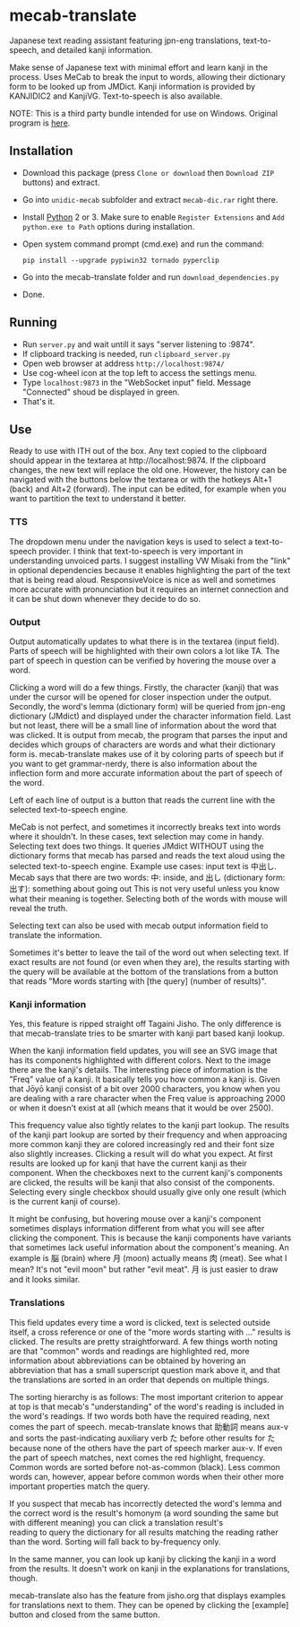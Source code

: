 # mecab-translate

Japanese text reading assistant featuring jpn-eng translations, text-to-speech, and detailed kanji information.

Make sense of Japanese text with minimal effort and learn kanji in the process. Uses MeCab to break the input to words, allowing their dictionary form to be looked up from JMDict. Kanji information is provided by KANJIDIC2 and KanjiVG. Text-to-speech is also available.

NOTE: This is a third party bundle intended for use on Windows. Original program is [here](https://github.com/siikamiika/mecab-translate). 

## Installation

* Download this package (press `Clone or download` then `Download ZIP` buttons) and extract.
* Go into `unidic-mecab` subfolder and extract `mecab-dic.rar` right there.
* Install [Python](https://www.python.org/downloads/) 2 or 3. Make sure to enable `Register Extensions` and `Add python.exe to Path` options during installation.
* Open system command prompt (cmd.exe) and run the command:

    `pip install --upgrade pypiwin32 tornado pyperclip`
* Go into the mecab-translate folder and run `download_dependencies.py`
* Done.

## Running

* Run `server.py` and wait untill it says "server listening to :9874".
* If clipboard tracking is needed, run `clipboard_server.py`
* Open web browser at address `http://localhost:9874/`
* Use cog-wheel icon at the top left to access the settings menu.
* Type `localhost:9873` in the "WebSocket input" field. Message "Connected" shoud be displayed in green.
* That's it.

## Use

Ready to use with ITH out of the box.
Any text copied to the clipboard should appear in the textarea at http://localhost:9874.
If the clipboard changes, the new text will replace the old one. However, the history can be 
navigated with the buttons below the textarea or with the hotkeys Alt+1 (back) and Alt+2 (forward).
The input can be edited, for example when you want to partition the text to understand it better.

### TTS

The dropdown menu under the navigation keys is used to select a text-to-speech provider. I think 
that text-to-speech is very important in understanding unvoiced parts. I suggest installing 
VW Misaki from the "link" in optional dependencies because it enables highlighting the part of the 
text that is being read aloud. ResponsiveVoice is nice as well and sometimes more accurate with 
pronunciation but it requires an internet connection and it can be shut down whenever they decide
to do so.

### Output

Output automatically updates to what there is in the textarea (input field). Parts of speech will be 
highlighted with their own colors a lot like TA. The part of speech in question can be verified by 
hovering the mouse over a word.

Clicking a word will do a few things. Firstly, the character (kanji) that was under the cursor will 
be opened for closer inspection under the output. Secondly, the word's lemma (dictionary form) will 
be queried from jpn-eng dictionary (JMdict) and displayed under the character information field. 
Last but not least, there will be a small line of information about the word that was clicked. It 
is output from mecab, the program that parses the input and decides which groups of characters are 
words and what their dictionary form is. mecab-translate makes use of it by coloring parts of speech 
but if you want to get grammar-nerdy, there is also information about the inflection form and more 
accurate information about the part of speech of the word.

Left of each line of output is a button that reads the current line with the selected text-to-speech 
engine.

MeCab is not perfect, and sometimes it incorrectly breaks text into words where it shouldn't. In 
these cases, text selection may come in handy. Selecting text does two things. It queries JMdict 
WITHOUT using the dictionary forms that mecab has parsed and reads the text aloud using the selected
text-to-speech engine.
Example use cases: input text is 中出し. Mecab says that there are two words:
中: inside, and
出し (dictionary form: 出す): something about going out
This is not very useful unless you know what their meaning is together. Selecting both of the words 
with mouse will reveal the truth.

Selecting text can also be used with mecab output information field to translate the information.

Sometimes it's better to leave the tail of the word out when selecting text. If exact results are 
not found (or even when they are), the results starting with the query will be available at the 
bottom of the translations from a button that reads 
"More words starting with [the query] \(number of results)".

### Kanji information

Yes, this feature is ripped straight off Tagaini Jisho. The only difference is that mecab-translate 
tries to be smarter with kanji part based kanji lookup.

When the kanji information field updates, you will see an SVG image that has its components highlighted 
with different colors. Next to the image there are the kanji's details. The interesting piece of 
information is the "Freq" value of a kanji. It basically tells you how common a kanji is. Given that 
Jōyō kanji consist of a bit over 2000 characters, you know when you are dealing with a rare character 
when the Freq value is approaching 2000 or when it doesn't exist at all (which means that it would be 
over 2500).

This frequency value also tightly relates to the kanji part lookup. The results of the kanji part 
lookup are sorted by their frequency and when approacing more common kanji they are colored increasingly 
red and their font size also slightly increases. Clicking a result will do what you expect. At first 
results are looked up for kanji that have the current kanji as their component. When the checkboxes next 
to the current kanji's components are clicked, the results will be kanji that also consist of the 
components. Selecting every single checkbox should usually give only one result (which is the current 
kanji of course).

It might be confusing, but hovering mouse over a kanji's component sometimes displays information 
different from what you will see after clicking the component. This is because the kanji components 
have variants that sometimes lack useful information about the component's meaning. An example is 
脳 (brain) where 月 (moon) actually means 肉 (meat). See what I mean? It's not "evil moon" but rather 
"evil meat". 月 is just easier to draw and it looks similar.

### Translations

This field updates every time a word is clicked, text is selected outside itself, a cross reference or 
one of the "more words starting with ..." results is clicked. The results are pretty straightforward. 
A few things worth noting are that "common" words and readings are highlighted red, more information 
about abbreviations can be obtained by hovering an abbreviation that has a small superscript question 
mark above it, and that the translations are sorted in an order that depends on multiple things.

The sorting hierarchy is as follows:
The most important criterion to appear at top is that mecab's "understanding" of the word's reading 
is included in the word's readings.
If two words both have the required reading, next comes the part of speech. mecab-translate knows 
that 助動詞 means aux-v and sorts the past-indicating auxiliary verb た before other results for た 
because none of the others have the part of speech marker aux-v.
If even the part of speech matches, next comes the red highlight, frequency. Common words are sorted 
before not-as-common (black). Less common words can, however, appear before common words when their 
other more important properties match the query.

If you suspect that mecab has incorrectly detected the word's lemma and the correct word is the result's 
homonym (a word sounding the same but with different meaning) you can click a translation result's  
reading to query the dictionary for all results matching the reading rather than the word. Sorting will 
fall back to by-frequency only.

In the same manner, you can look up kanji by clicking the kanji in a word from the results. It doesn't 
work on kanji in the explanations for translations, though.

mecab-translate also has the feature from jisho.org that displays examples for translations next to them. 
They can be opened by clicking the [example] button and closed from the same button.